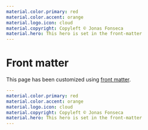 ```yaml
---
material.color.primary: red
material.color.accent: orange
material.logo.icon: cloud
material.copyright: Copyleft © Jonas Fonseca
material.hero: This hero is set in the front-matter
---
```

# Front matter

This page has been customized using [front matter].

```yaml
---
material.color.primary: red
material.color.accent: orange
material.logo.icon: cloud
material.copyright: Copyleft © Jonas Fonseca
material.hero: This hero is set in the front-matter
---
```

 [front matter]: http://developer.lightbend.com/docs/paradox/latest/features/templating.html#properties-front-matter
